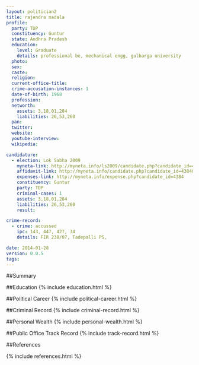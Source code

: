 ```yaml
---
layout: politician2
title: rajendra madala
profile: 
  party: TDP
  constituency: Guntur
  state: Andhra Pradesh
  education: 
    level: Graduate
    details: professional be, mechanical engg, gulbarga university
  photo: 
  sex: 
  caste: 
  religion: 
  current-office-title: 
  crime-accusation-instances: 1
  date-of-birth: 1968
  profession: 
  networth: 
    assets: 3,18,01,284
    liabilities: 26,53,260
  pan: 
  twitter: 
  website: 
  youtube-interview: 
  wikipedia: 

candidature: 
  - election: Lok Sabha 2009
    myneta-link: http://myneta.info/ls2009/candidate.php?candidate_id=4384
    affidavit-link: http://myneta.info/candidate.php?candidate_id=4384&scan=original
    expenses-link: http://myneta.info/expense.php?candidate_id=4384
    constituency: Guntur 
    party: TDP
    criminal-cases: 1
    assets: 3,18,01,284
    liabilities: 26,53,260
    result:  

crime-record: 
  - crime: accussed
    ipc: 143, 447, 427, 34
    details: FIR 238/07, Tadepalli PS, 

date: 2014-01-28
version: 0.0.5
tags: 
---
```

##Summary


##Education
{% include education.html %}


##Political Career
{% include political-career.html %}


##Criminal Record
{% include criminal-record.html %}


##Personal Wealth
{% include personal-wealth.html %}


##Public Office Track Record
{% include track-record.html %}


##References


{% include references.html %}